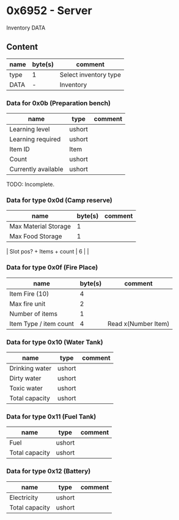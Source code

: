 # 0x6952 - Server

Inventory DATA

## Content

| name  | byte(s) | comment |
|-------|---------|---------|
| type  | 1       | Select inventory type |
| DATA  | -       | Inventory |

### Data for 0x0b (Preparation bench)

| name               | type    | comment |
|--------------------|---------|---------|
Learning level       | ushort  |
Learning required    | ushort  |
Item ID              | Item    |
Count                | ushort  |
Currently available  | ushort  |

TODO: Incomplete.

### Data for type 0x0d (Camp reserve)

| name               | byte(s) | comment |
|--------------------|---------|---------|
| Max Material Storage | 1 | |
| Max Food Storage | 1 | |

| Slot pos? + Items + count | 6 | |

### Data for type 0x0f (Fire Place)

| name                   | byte(s) | comment              |
|------------------------|---------|----------------------|
| Item Fire (10)         | 4       |                      |
| Max fire unit          | 2       |                      |
| Number of items        | 1       |                      |
| Item Type / item count | 4       | Read x(Number Item)  |

### Data for type 0x10 (Water Tank)

| name               | type    | comment |
|--------------------|---------|---------|
| Drinking water     | ushort  |         |
| Dirty water        | ushort  |         |
| Toxic water        | ushort  |         |
| Total capacity     | ushort  |         |

### Data for type 0x11 (Fuel Tank)

| name               | type    | comment |
|--------------------|---------|---------|
| Fuel               | ushort  |         |
| Total capacity     | ushort  |         |

### Data for type 0x12 (Battery)

| name               | type    | comment |
|--------------------|---------|---------|
| Electricity        | ushort  |         |
| Total capacity     | ushort  |         |

